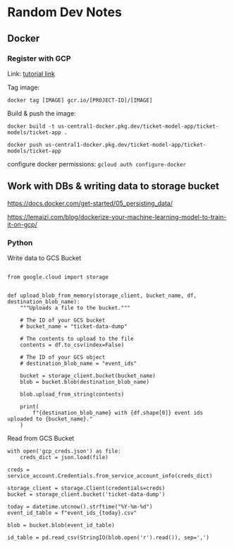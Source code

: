 # Random Dev Notes

## Docker

### Register with GCP

Link: 
[tutorial link](https://towardsdatascience.com/the-easiest-way-to-run-python-in-google-cloud-illustrated-d307c9e1651c)

Tag image: 

```{shell}
docker tag [IMAGE] gcr.io/[PROJECT-ID]/[IMAGE]

```

 Build & push the image:

```{shell}
docker build -t us-central1-docker.pkg.dev/ticket-model-app/ticket-models/ticket-app .

docker push us-central1-docker.pkg.dev/ticket-model-app/ticket-models/ticket-app
```

configure docker permissions:
`gcloud auth configure-docker `

## Work with DBs & writing data to storage bucket

https://docs.docker.com/get-started/05_persisting_data/

https://lemaizi.com/blog/dockerize-your-machine-learning-model-to-train-it-on-gcp/

### Python 

Write data to GCS Bucket 

```{python}

from google.cloud import storage


def upload_blob_from_memory(storage_client, bucket_name, df, destination_blob_name):
    """Uploads a file to the bucket."""

    # The ID of your GCS bucket
    # bucket_name = "ticket-data-dump"

    # The contents to upload to the file
    contents = df.to_csv(index=False)

    # The ID of your GCS object
    # destination_blob_name = "event_ids"

    bucket = storage_client.bucket(bucket_name)
    blob = bucket.blob(destination_blob_name)

    blob.upload_from_string(contents)

    print(
        f"{destination_blob_name} with {df.shape[0]} event ids uploaded to {bucket_name}."
    )

```
Read from GCS Bucket

```{python}
with open('gcp_creds.json') as file:
    creds_dict = json.load(file)

creds = service_account.Credentials.from_service_account_info(creds_dict)

storage_client = storage.Client(credentials=creds)
bucket = storage_client.bucket('ticket-data-dump')

today = datetime.utcnow().strftime("%Y-%m-%d")
event_id_table = f"event_ids_{today}.csv"

blob = bucket.blob(event_id_table)

id_table = pd.read_csv(StringIO(blob.open('r').read()), sep=',')

```
